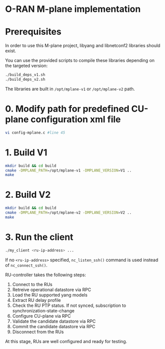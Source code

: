 # O-RAN M-plane implementation

# Prerequisites
In order to use this M-plane project, libyang and libnetconf2 libraries should exist.

You can use the provided scripts to compile these libraries depending on the targeted version:
```bash
./build_deps_v1.sh
./build_deps_v2.sh
```

The libraries are built in `/opt/mplane-v1` or `/opt/mplane-v2` path.

# 0. Modify path for predefined CU-plane configuration xml file
```bash
vi config-mplane.c #line 45
```

# 1. Build V1
```bash
mkdir build && cd build
cmake -DMPLANE_PATH=/opt/mplane-v1 -DMPLANE_VERSION=V1 ..
make
```

# 2. Build V2
```bash
mkdir build && cd build
cmake -DMPLANE_PATH=/opt/mplane-v2 -DMPLANE_VERSION=V2 ..
make
```

# 3. Run the client
```bash
./my_client <ru-ip-address> ...
```

If no `<ru-ip-address>` specified, `nc_listen_ssh()` command is used instead of `nc_connect_ssh()`.

RU-controller takes the following steps:
1. Connect to the RUs
2. Retreive operational datastore via <get> RPC
3. Load the RU supported yang models
4. Extract RU delay profile
5. Check the RU PTP status. If not synced, subscription to synchronization-state-change
6. Configure CU-plane via <edit-config> RPC
7. Validate the candidate datastore via <validate> RPC
8. Commit the candidate datastore via <commit> RPC
9. Disconnect from the RUs

At this stage, RUs are well configured and ready for testing.
